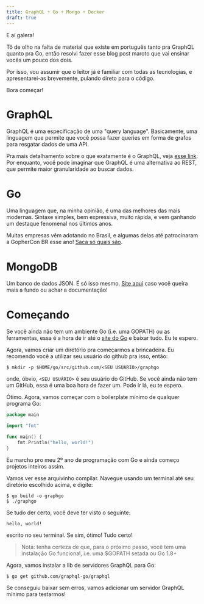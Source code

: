 ```yaml
---
title: GraphQL + Go + Mongo + Docker
draft: true
---
```


E aí galera!

Tô de olho na falta de material que existe em português tanto pra GraphQL quanto pra Go, então resolvi fazer esse blog post maroto que vai ensinar vocês um pouco dos dois.

Por isso, vou assumir que o leitor já é familiar com todas as tecnologias, e apresentarei-as brevemente, pulando direto para o código.

Bora começar!

# GraphQL

GraphQL é uma especificação de uma "query language". Basicamente, uma linguagem que permite que você possa fazer queries em forma de grafos para resgatar dados de uma API.

Pra mais detalhamento sobre o que exatamente é o GraphQL, veja [esse link](https://graphql.org). Por enquanto, você pode imaginar que GraphQL é uma alternativa ao REST, que permite maior granularidade ao buscar dados.

# Go

Uma linguagem que, na minha opinião, é uma das melhores das mais modernas. Sintaxe simples, bem expressiva, muito rápida, e vem ganhando um destaque fenomenal nos últimos anos.

Muitas empresas vêm adotando no Brasil, e algumas delas até patrocinaram a GopherCon BR esse ano! [Saca só quais são](https://2017.gopherconbr.org/#sponsors).

# MongoDB

Um banco de dados JSON. É só isso mesmo. [Site aqui](https://mongodb.org) caso você queira mais a fundo ou achar a documentação!

# Começando

Se você ainda não tem um ambiente Go (i.e. uma GOPATH) ou as ferramentas, essa é a hora de ir até o [site do Go](https://golang.org) e baixar tudo. Eu te espero.

Agora, vamos criar um diretório pra começarmos a brincadeira. Eu recomendo você a utilizar seu usuário do github pra isso, então:

    $ mkdir -p $HOME/go/src/github.com/<SEU USUARIO>/graphgo

onde, óbvio, `<SEU USUÁRIO>` é seu usuário do GitHub. Se você ainda não tem um GitHub, essa é uma boa hora de fazer um. Pode ir lá, eu te espero.

Ótimo. Agora, vamos começar com o boilerplate mínimo de qualquer programa Go:

```go
package main

import "fmt"

func main() {
    fmt.Println("hello, world!")
}
```

Eu marcho pro meu 2º ano de programação com Go e ainda começo projetos inteiros assim.

Vamos ver esse arquivinho compilar. Navegue usando um terminal até seu diretório escolhido acima, e digite:

    $ go build -o graphgo
    $ ./graphgo

Se tudo der certo, você deve ter visto o seguinte:

    hello, world!

escrito no seu terminal. Se sim, ótimo! Tudo certo!

> Nota: tenha certeza de que, para o próximo passo, você tem uma instalação Go funcional, i.e. uma $GOPATH setada ou Go 1.8+

Agora, vamos instalar a lib de servidores GraphQL para Go:

    $ go get github.com/graphql-go/graphql

Se conseguiu baixar sem erros, vamos adicionar um servidor GraphQL mínimo para testarmos!

